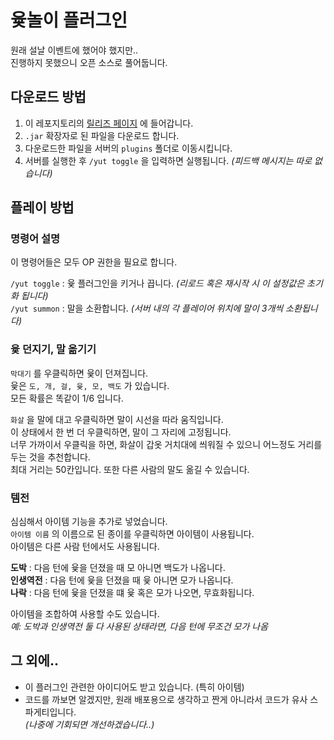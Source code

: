 # 윷놀이 플러그인

원래 설날 이벤트에 했어야 했지만..  
진행하지 못했으니 오픈 소스로 풀어둡니다.

## 다운로드 방법

1. 이 레포지토리의 [릴리즈 페이지](https://github.com/chabyik/yut-plugin/releases) 에 들어갑니다.
2. `.jar` 확장자로 된 파일을 다운로드 합니다.
3. 다운로드한 파일을 서버의 `plugins` 폴더로 이동시킵니다.
4. 서버를 실행한 후 `/yut toggle` 을 입력하면 실행됩니다. _(피드백 메시지는 따로 없습니다)_

## 플레이 방법

### 명령어 설명

이 명령어들은 모두 OP 권한을 필요로 합니다.  
  
`/yut toggle` : 윷 플러그인을 키거나 끕니다. _(리로드 혹은 재시작 시 이 설정값은 초기화 됩니다)_  
`/yut summon` : 말을 소환합니다. _(서버 내의 각 플레이어 위치에 말이 3개씩 소환됩니다)_

### 윷 던지기, 말 옮기기 
  
`막대기` 를 우클릭하면 윷이 던져집니다.  
윷은 `도, 개, 걸, 윷, 모, 백도` 가 있습니다.  
모든 확률은 똑같이 1/6 입니다.
  
`화살` 을 말에 대고 우클릭하면 말이 시선을 따라 움직입니다.  
이 상태에서 한 번 더 우클릭하면, 말이 그 자리에 고정됩니다.  
너무 가까이서 우클릭을 하면, 화살이 갑옷 거치대에 씌워질 수 있으니 어느정도 거리를 두는 것을 추천합니다.  
최대 거리는 50칸입니다. 또한 다른 사람의 말도 옮길 수 있습니다.

### 템전

심심해서 아이템 기능을 추가로 넣었습니다.  
`아이템 이름` 의 이름으로 된 종이를 우클릭하면 아이템이 사용됩니다.  
아이템은 다른 사람 턴에서도 사용됩니다.
  
**도박** : 다음 턴에 윷을 던졌을 때 모 아니면 백도가 나옵니다.  
**인생역전** : 다음 턴에 윷을 던졌을 때 윷 아니면 모가 나옵니다.  
**나락** : 다음 턴에 윷을 던졌을 떄 윷 혹은 모가 나오면, 무효화됩니다.  
  
아이템을 조합하여 사용할 수도 있습니다.  
_예: 도박과 인생역전 둘 다 사용된 상태라면, 다음 턴에 무조건 모가 나옴_  
  
## 그 외에..

- 이 플러그인 관련한 아이디어도 받고 있습니다. (특히 아이템)
- 코드를 까보면 알겠지만, 원래 배포용으로 생각하고 짠게 아니라서 코드가 유사 스파게티입니다.  
  _(나중에 기회되면 개선하겠습니다..)_